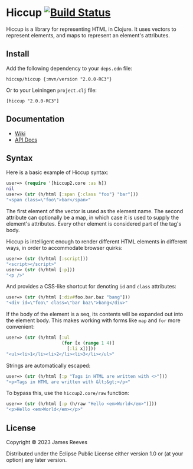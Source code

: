 # Hiccup [![Build Status](https://github.com/weavejester/hiccup/actions/workflows/test.yml/badge.svg)](https://github.com/weavejester/hiccup/actions/workflows/test.yml)

Hiccup is a library for representing HTML in Clojure. It uses vectors
to represent elements, and maps to represent an element's attributes.

## Install

Add the following dependency to your `deps.edn` file:

    hiccup/hiccup {:mvn/version "2.0.0-RC3"}

Or to your Leiningen `project.clj` file:

    [hiccup "2.0.0-RC3"]

## Documentation

* [Wiki](https://github.com/weavejester/hiccup/wiki)
* [API Docs](http://weavejester.github.io/hiccup)

## Syntax

Here is a basic example of Hiccup syntax:

```clojure
user=> (require '[hiccup2.core :as h])
nil
user=> (str (h/html [:span {:class "foo"} "bar"]))
"<span class=\"foo\">bar</span>"
```

The first element of the vector is used as the element name. The second
attribute can optionally be a map, in which case it is used to supply
the element's attributes. Every other element is considered part of the
tag's body.

Hiccup is intelligent enough to render different HTML elements in
different ways, in order to accommodate browser quirks:

```clojure
user=> (str (h/html [:script]))
"<script></script>"
user=> (str (h/html [:p]))
"<p />"
```

And provides a CSS-like shortcut for denoting `id` and `class`
attributes:

```clojure
user=> (str (h/html [:div#foo.bar.baz "bang"]))
"<div id=\"foo\" class=\"bar baz\">bang</div>"
```

If the body of the element is a seq, its contents will be expanded out
into the element body. This makes working with forms like `map` and
`for` more convenient:

```clojure
user=> (str (h/html [:ul
                     (for [x (range 1 4)]
                       [:li x])]))
"<ul><li>1</li><li>2</li><li>3</li></ul>"
```

Strings are automatically escaped:

```clojure
user=> (str (h/html [:p "Tags in HTML are written with <>"]))
"<p>Tags in HTML are written with &lt;&gt;</p>"
```

To bypass this, use the `hiccup2.core/raw` function:

```clojure
user=> (str (h/html [:p (h/raw "Hello <em>World</em>")]))
"<p>Hello <em>World</em></p>"
```

## License

Copyright © 2023 James Reeves

Distributed under the Eclipse Public License either version 1.0 or (at
your option) any later version.
